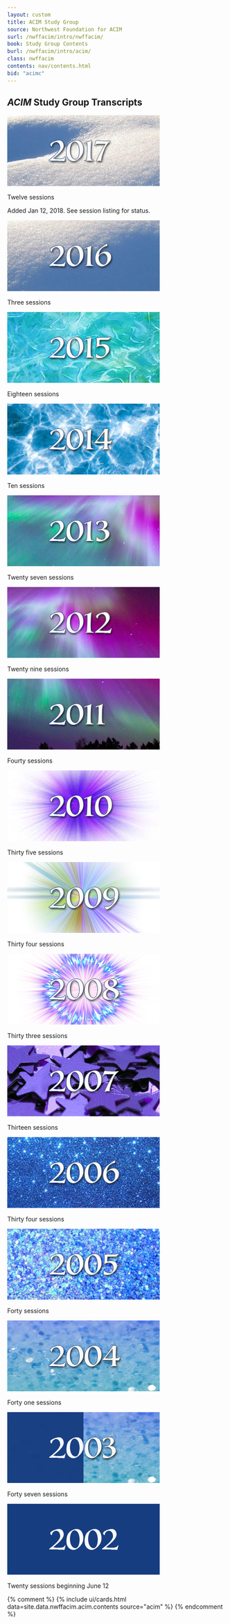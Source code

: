 ```yaml
---
layout: custom
title: ACIM Study Group
source: Northwest Foundation for ACIM
surl: /nwffacim/intro/nwffacim/
book: Study Group Contents
burl: /nwffacim/intro/acim/
class: nwffacim
contents: nav/contents.html
bid: "acimc"
---
```


<div markdown="1" class="container content">

## *ACIM* Study Group Transcripts

  <div class="lib-card-container-3">
    <!-- 2017 -->
    <div class="libcard new">
      <div class="card-image-small">
        <a title="Study Group 2017" href="/nwffacim/intro/2017/">
          <img src="/public/img/nwffacim/study/2017.jpg">
        </a>
      </div>
      <div class="card-copy">
        <p>
        Twelve sessions
        </p>
        <p class="notice">Added Jan 12, 2018. See session listing for
        status.</p>
      </div>
    </div>
    <!-- 2016 -->
    <div class="libcard">
      <div class="card-image-small">
        <a title="Study Group 2016" href="/nwffacim/intro/2016/">
          <img src="/public/img/nwffacim/study/2016.jpg">
        </a>
      </div>
      <div class="card-copy">
        <p>
          Three sessions
        </p>
      </div>
    </div>
    <!-- 2015 -->
    <div class="libcard">
      <div class="card-image-small">
        <a title="Study Group 2015" href="/nwffacim/intro/2015/">
          <img src="/public/img/nwffacim/study/2015.jpg">
        </a>
      </div>
      <div class="card-copy">
        <p>
          Eighteen sessions
        </p>
      </div>
    </div>
    <!-- 2014 -->
    <div class="libcard">
      <div class="card-image-small">
        <a title="Study Group 2014" href="/nwffacim/intro/2014/">
          <img src="/public/img/nwffacim/study/2014.jpg">
        </a>
      </div>
      <div class="card-copy">
        <p>
          Ten sessions
        </p>
      </div>
    </div>
    <!-- 2013 -->
    <div class="libcard">
      <div class="card-image-small">
        <a title="Study Group 2013" href="/nwffacim/intro/2013/">
          <img src="/public/img/nwffacim/study/2013.jpg">
        </a>
      </div>
      <div class="card-copy">
        <p>
          Twenty seven sessions
        </p>
      </div>
    </div>
    <!-- 2012 -->
    <div class="libcard">
      <div class="card-image-small">
        <a title="Study Group 2012" href="/nwffacim/intro/2012/">
          <img src="/public/img/nwffacim/study/2012.jpg">
        </a>
      </div>
      <div class="card-copy">
        <p>
          Twenty nine sessions
        </p>
      </div>
    </div>
    <!-- 2011 -->
    <div class="libcard">
      <div class="card-image-small">
        <a title="Study Group 2011" href="/nwffacim/intro/2011/">
          <img src="/public/img/nwffacim/study/2011.jpg">
        </a>
      </div>
      <div class="card-copy">
        <p>
          Fourty sessions
        </p>
      </div>
    </div>
    <!-- 2010 -->
    <div class="libcard">
      <div class="card-image-small">
        <a title="Study Group 2010" href="/nwffacim/intro/2010/">
          <img src="/public/img/nwffacim/study/2010.jpg">
        </a>
      </div>
      <div class="card-copy">
        <p>
          Thirty five sessions
        </p>
      </div>
    </div>
    <!-- 2009 -->
    <div class="libcard">
      <div class="card-image-small">
        <a title="Study Group 2009" href="/nwffacim/intro/2009/">
          <img src="/public/img/nwffacim/study/2009.jpg">
        </a>
      </div>
      <div class="card-copy">
        <p>
          Thirty four sessions
        </p>
      </div>
    </div>
    <!-- 2008 -->
    <div class="libcard">
      <div class="card-image-small">
        <a title="Study Group 2008" href="/nwffacim/intro/2008/">
          <img src="/public/img/nwffacim/study/2008.jpg">
        </a>
      </div>
      <div class="card-copy">
        <p>
          Thirty three sessions
        </p>
      </div>
    </div>
    <!-- 2007 -->
    <div class="libcard">
      <div class="card-image-small">
        <a title="Study Group 2007" href="/nwffacim/intro/2007/">
          <img src="/public/img/nwffacim/study/2007.jpg">
        </a>
      </div>
      <div class="card-copy">
        <p>
          Thirteen sessions
        </p>
      </div>
    </div>
    <!-- 2006 -->
    <div class="libcard">
      <div class="card-image-small">
        <a title="Study Group 2006" href="/nwffacim/intro/2006/">
          <img src="/public/img/nwffacim/study/2006.jpg">
        </a>
      </div>
      <div class="card-copy">
        <p>
          Thirty four sessions
        </p>
      </div>
    </div>
    <!-- 2005 -->
    <div class="libcard">
      <div class="card-image-small">
        <a title="Study Group 2005" href="/nwffacim/intro/2005/">
          <img src="/public/img/nwffacim/study/2005.jpg">
        </a>
      </div>
      <div class="card-copy">
        <p>
          Forty sessions
        </p>
      </div>
    </div>
    <!-- 2004 -->
    <div class="libcard">
      <div class="card-image-small">
        <a title="Study Group 2004" href="/nwffacim/intro/2004/">
          <img src="/public/img/nwffacim/study/2004.jpg">
        </a>
      </div>
      <div class="card-copy">
        <p>
          Forty one sessions
        </p>
      </div>
    </div>
    <!-- 2003 -->
    <div class="libcard">
      <div class="card-image-small">
        <a title="Study Group 2003" href="/nwffacim/intro/2003/">
          <img src="/public/img/nwffacim/study/2003b.jpg">
        </a>
      </div>
      <div class="card-copy">
        <p>
          Forty seven sessions
        </p>
      </div>
    </div>
    <!-- 2002 -->
    <div class="libcard">
      <div class="card-image-small">
        <a title="Study Group 2002" href="/nwffacim/intro/2002/">
          <img src="/public/img/nwffacim/study/2002.jpg">
        </a>
      </div>
      <div class="card-copy">
        <p>
          Twenty sessions beginning June 12
        </p>
      </div>
    </div>
  </div>

{% comment %}
{% include ui/cards.html data=site.data.nwffacim.acim.contents source="acim" %}
{% endcomment %}

</div>

